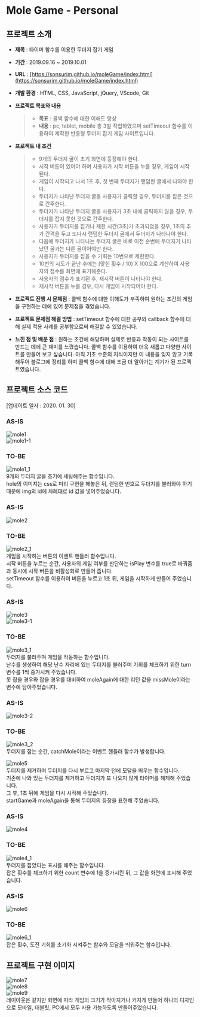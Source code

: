 # Mole Game - Personal

## 프로젝트 소개
* **제목** : 타이머 함수를 이용한 두더지 잡기 게임

* **기간** : 2019.09.16 ~ 2019.10.01

* **URL** : [https://sonsurim.github.io/moleGame/index.html](https://sonsurim.github.io/moleGame/index.html)

* **개발 환경** : HTML, CSS, JavaScript, jQuery, VScode, Git

* **프로젝트 목표와 내용**
    > - **목표** : 콜백 함수에 대한 이해도 향상
    > - **내용** : pc, tablet, mobile 총 3벌 작업하였으며 setTimeout 함수를 이용하여 제작한 반응형 두더지 잡기 게임 사이트입니다.

* **프로젝트 내 조건**
    > - 9개의 두더지 굴이 초기 화면에 등장해야 한다.
    > - 시작 버튼이 있어야 하며 사용자가 시작 버튼을 누를 경우, 게임이 시작된다.
    > - 게임이 시작되고 나서 1초 후, 첫 번째 두더지가 랜덤한 굴에서 나와야 한다.
    > - 두더지가 나타난 두더지 굴을 사용자가 클릭할 경우, 두더지를 잡은 것으로 간주한다.
    > - 두더지가 나타난 두더지 굴을 사용자가 3초 내에 클릭하지 않을 경우, 두더지를 잡지 못한 것으로 간주한다.
    > - 사용자가 두더지를 잡거나 제한 시간(3초)가 초과되었을 경우, 1초의 추가 간격을 두고 또다시 랜덤한 두더지 굴에서 두더지가 나타나야 한다.
    > - 다음에 두더지가 나타나는 두더지 굴은 바로 이전 순번에 두더지가 나타났던 굴과는 다른 굴이어야만 한다.
    > - 사용자가 두더지를 잡을 수 기회는 10번으로 제한한다.
    > - 10번의 시도가 끝난 후에는 (맞힌 횟수 / 10) X 100으로 계산하여 사용자의 점수를 화면에 표기해준다.
    > - 사용자의 점수가 표기된 후, 재시작 버튼이 나타나야 한다.
    > - 재시작 버튼을 누를 경우, 다시 게임이 시작되어야 한다.

* **프로젝트 진행 시 문제점** : 콜백 함수에 대한 이해도가 부족하여 원하는 조건의 게임을 구현하는 데에 있어 문제점을 겪었습니다.

* **프로젝트 문제점 해결 방법** : setTimeout 함수에 대한 공부와 callback 함수에 대해 실제 적용 사례를 공부함으로써 해결할 수 있었습니다.

* **느낀 점 및 배운 점** : 원하는 조건에 해당하며 실제로 반응과 작동이 되는 사이트를 만드는 데에 큰 재미를 느꼈습니다. 콜백 함수를 이용하여 더욱 새롭고 다양한 사이트를 만들어 보고 싶습니다. 아직 기초 수준의 지식이지만 이 내용을 잊지 않고 기록해두어 블로그에 정리를 하며 콜백 함수에 대해 조금 더 알아가는 계기가 된 프로젝트였습니다.

## 프로젝트 소스 코드
[업데이트 일자 : 2020. 01. 30]
### AS-IS
![mole1](https://sonsurim.github.io/portfolio/img/mole1.PNG)<br/>
![mole1-1](https://sonsurim.github.io/portfolio/img/mole1-1.PNG)<br/>
### TO-BE
![mole1_1](https://sonsurim.github.io/portfolio/img/mole1_1.PNG)<br/>
9개의 두더지 굴을 초기에 세팅해주는 함수입니다.<br/>
hole의 이미지는 css로 미리 구현을 해놓은 뒤, 랜덤한 번호로 두더지를 불러와야 하기 때문에 img의 id에 차례대로 id 값을 넣어주었습니다.

### AS-IS
![mole2](https://sonsurim.github.io/portfolio/img/mole2.PNG)<br/>
### TO-BE
![mole2_1](https://sonsurim.github.io/portfolio/img/mole2_1.PNG)<br/>
게임을 시작하는 버튼의 이벤트 핸들러 함수입니다.<br/>
시작 버튼을 누르는 순간, 사용자의 게임 여부를 판단하는 isPlay 변수를 true로 바꿔줌과 동시에 시작 버튼을 비활성화로 만들어 줍니다.<br/>
setTimeout 함수를 이용하여 버튼을 누르고 1초 뒤, 게임을 시작하게 만들어 주었습니다.

### AS-IS
![mole3](https://sonsurim.github.io/portfolio/img/mole3.PNG)<br/>
![mole3-1](https://sonsurim.github.io/portfolio/img/mole3-1.PNG)<br/>
### TO-BE
![mole3_1](https://sonsurim.github.io/portfolio/img/mole3_1.PNG)<br/>
두더지를 불러주며 게임을 작동하는 함수입니다.<br/>
난수를 생성하여 해당 난수 자리에 있는 두더지를 불러주며 기회를 체크하기 위한 turn 변수를 1씩 증가시켜 주었습니다.<br/>
못 잡을 경우와 잡을 경우를 대비하여 moleAgain에 대한 리턴 값을 missMole이라는 변수에 담아주었습니다.<br/>

### AS-IS
![mole3-2](https://sonsurim.github.io/portfolio/img/mole3-2.PNG)<br/>
### TO-BE
![mole3_2](https://sonsurim.github.io/portfolio/img/mole3_2.PNG)<br/>
두더지를 잡는 순간, catchMole이라는 이벤트 핸들러 함수가 발생합니다.

![mole5](https://sonsurim.github.io/portfolio/img/mole5.PNG)<br/>
두더지를 제거하며 두더지를 다시 부르고 마지막 턴에 모달을 띄우는 함수입니다.<br/>
기존에 나와 있는 두더지를 제거하고 두더지가 또 나오지 않게 타이머를 해제해 주었습니다.<br/>
그 후, 1초 뒤에 게임을 다시 시작해 주었습니다.<br/>
startGame과 moleAgain을 통해 두더지의 등장을 표현해 주었습니다.<br/>

### AS-IS
![mole4](https://sonsurim.github.io/portfolio/img/mole4.PNG)<br/>
### TO-BE
![mole4_1](https://sonsurim.github.io/portfolio/img/mole4_1.PNG)<br/>
두더지를 잡았다는 표시를 해주는 함수입니다.<br/>
잡은 횟수를 체크하기 위한 count 변수에 1을 증가시킨 뒤, 그 값을 화면에 표시해 주었습니다.

### AS-IS
![mole6](https://sonsurim.github.io/portfolio/img/mole6.PNG)<br/>
### TO-BE
![mole6_1](https://sonsurim.github.io/portfolio/img/mole6_1.PNG)<br/>
잡은 횟수, 도전 기회를 초기화 시켜주는 함수와 모달을 띄워주는 함수입니다.

## 프로젝트 구현 이미지
![mole7](https://sonsurim.github.io/portfolio/img/mole7.PNG)<br/>
![mole8](https://sonsurim.github.io/portfolio/img/mole8.PNG)<br/>
![mole9](https://sonsurim.github.io/portfolio/img/mole9.PNG)<br/>
레이아웃은 같지만 화면에 따라 게임의 크기가 작아지거나 커지게 만들어 하나의 디자인으로 모바일, 태블릿, PC에서 모두 사용 가능하도록 만들어주었습니다.